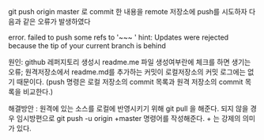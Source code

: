 git push origin master 로 commit 한 내용을 remote 저장소에 push를 시도하자 다음과 같은 오류가 발생하였다

error. failed to push some refs to '~~~ '
hint: Updates were rejected because the tip of your current branch is behind 

원인: github 레퍼지토리 생성시 readme.me 파일 생성여부란에 체크를 하면 생기는 오류; 원격저장소에서 readme.md를 추가하는 커밋이 로컬저장소의 커밋 로그에는 없기 때문이다. (push 명령은 로컬 저장소의 commit 목록과 원격 저장소의 commit 목록을 비교한다.) 

해결방안 : 원격에 있는 소스를 로컬에 반영시키기 위해 git pull 을 해준다. 되지 않을 경우 임시방편으로 git push -u origin +master 명령어를 작성해준다. + 는 강제의 의미가 있다.
